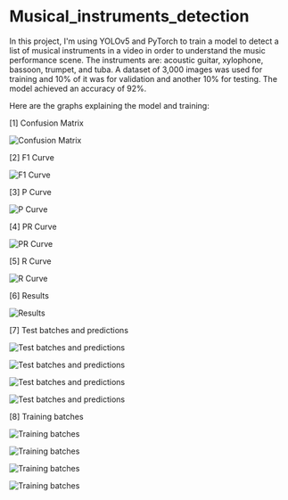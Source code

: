 # Musical_instruments_detection
In this project, I'm using YOLOv5 and PyTorch to train a model to detect a list of musical instruments in a video in order to understand the music performance scene. The instruments are: acoustic guitar, xylophone, bassoon, trumpet, and tuba. A dataset of 3,000 images was used for training and 10% of it was for validation and another 10% for testing. The model achieved an accuracy of 92%.

Here are the graphs explaining the model and training:

[1] Confusion Matrix

![Confusion Matrix](https://github.com/AdhamKhalifa/Musical_instruments_detection/blob/main/confusion_matrix.png?raw=true)

[2] F1 Curve

![F1 Curve](https://github.com/AdhamKhalifa/Musical_instruments_detection/blob/main/F1_curve.png?raw=true)

[3] P Curve

![P Curve](https://github.com/AdhamKhalifa/Musical_instruments_detection/blob/main/P_curve.png?raw=true)

[4] PR Curve

![PR Curve](https://github.com/AdhamKhalifa/Musical_instruments_detection/blob/main/PR_curve.png?raw=true)

[5] R Curve

![R Curve](https://github.com/AdhamKhalifa/Musical_instruments_detection/blob/main/R_curve.png?raw=true)

[6] Results

![Results](https://github.com/AdhamKhalifa/Musical_instruments_detection/blob/main/R_curve.png?raw=true)

[7] Test batches and predictions

![Test batches and predictions](https://github.com/AdhamKhalifa/Musical_instruments_detection/blob/main/test_batch0_labels.jpg?raw=true)

![Test batches and predictions](https://github.com/AdhamKhalifa/Musical_instruments_detection/blob/main/test_batch0_pred.jpg?raw=true)

![Test batches and predictions](https://github.com/AdhamKhalifa/Musical_instruments_detection/blob/main/test_batch1_labels.jpg?raw=true)

![Test batches and predictions](https://github.com/AdhamKhalifa/Musical_instruments_detection/blob/main/test_batch1_pred.jpg?raw=true)


[8] Training batches

![Training batches](https://github.com/AdhamKhalifa/Musical_instruments_detection/blob/main/train_batch0.jpg?raw=true)

![Training batches](https://github.com/AdhamKhalifa/Musical_instruments_detection/blob/main/train_batch1.jpg?raw=true)

![Training batches](https://github.com/AdhamKhalifa/Musical_instruments_detection/blob/main/train_batch2.jpg?raw=true)

![Training batches](https://github.com/AdhamKhalifa/Musical_instruments_detection/blob/main/train_batch3.jpg?raw=true)
